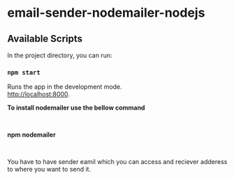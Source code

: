 # email-sender-nodemailer-nodejs
 
## Available Scripts

In the project directory, you can run:

### `npm start`

Runs the app in the development mode.\
 [http://localhost:8000](http://localhost:8000). </br>
 
 <p><b>To install nodemailer use the bellow command</b></p>  </br>
<p><b>npm nodemailer</b></p>  </br>

You have to have sender eamil which you can access and reciever adderess to where you want to send it.


